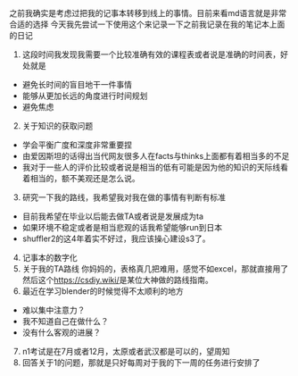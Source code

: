 之前我确实是考虑过把我的记事本转移到线上的事情。目前来看md语言就是非常合适的选择
今天我先尝试一下使用这个来记录一下之前我记录在我的笔记本上面的日记
1. 这段时间我发现我需要一个比较准确有效的课程表或者说是准确的时间表，好处就是
- 避免长时间的盲目地干一件事情
- 能够从更加长远的角度进行时间规划
- 避免焦虑
2. 关于知识的获取问题
- 学会平衡广度和深度非常重要捏
- 由爱因斯坦的话得出当代网友很多人在facts与thinks上面都有着相当多的不足
- 我对于一些人的评价比较或者说是相当的低有可能是因为他的知识的天际线看着相当的，额不美观还是怎么说。
3. 研究一下我的路线，我希望我对我在做的事情有判断有标准
- 目前我希望在毕业以后能去做TA或者说是发展成为ta
- 如果环境不稳定或者是相当悲观的话我希望能够run到日本
- shuffler2的这4年着实不好过，我应该操心建设s3了。
4. 记事本的数字化
5. 关于我的TA路线 你妈妈的，表格真几把难用，感觉不如excel，那就直接用了
然后这个<https://csdiy.wiki/>是某位大神做的路线指南。
6. 最近在学习blender的时候觉得不太顺利的地方
- 难以集中注意力？
- 我不知道自己在做什么？
- 没有什么客观的进展？
7. n1考试是在7月或者12月，太原或者武汉都是可以的，望周知
8. 回答关于1的问题，那就是只好每周对于我的下一周的任务进行安排了